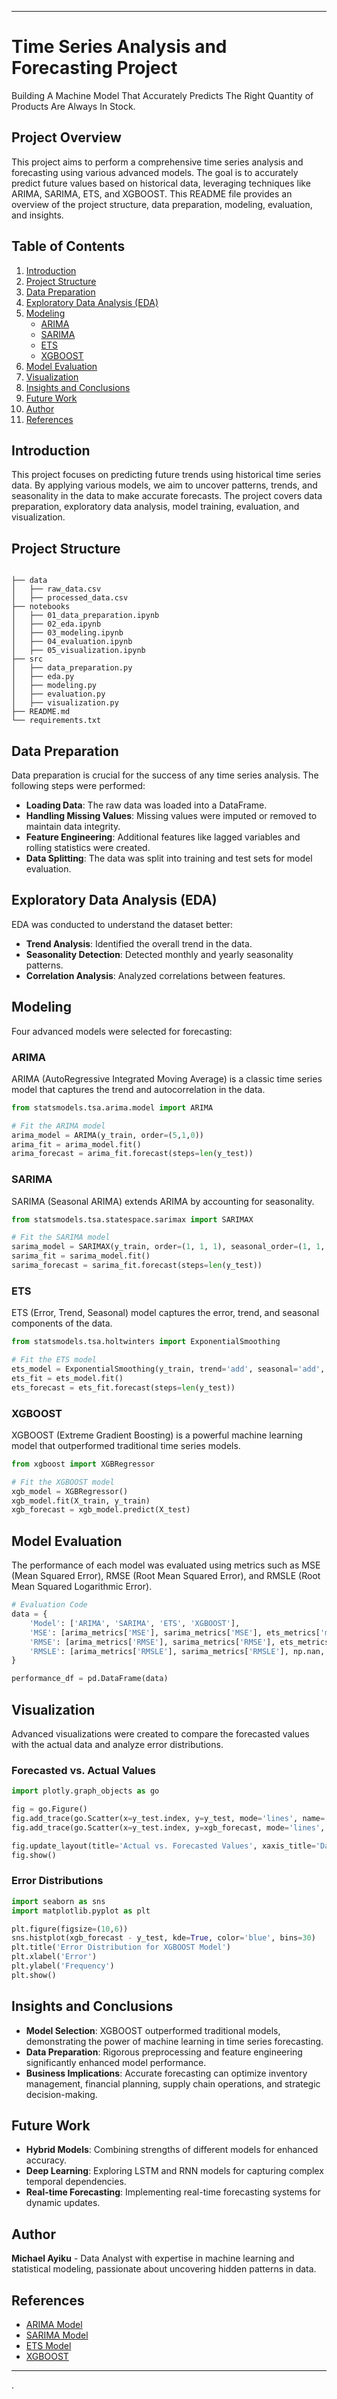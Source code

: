 
---
# Time Series Analysis and Forecasting Project
Building A Machine Model That Accurately Predicts The Right Quantity of Products Are Always In Stock.

## Project Overview

This project aims to perform a comprehensive time series analysis and forecasting using various advanced models. The goal is to accurately predict future values based on historical data, leveraging techniques like ARIMA, SARIMA, ETS, and XGBOOST. This README file provides an overview of the project structure, data preparation, modeling, evaluation, and insights.

## Table of Contents

1. [Introduction](#introduction)
2. [Project Structure](#project-structure)
3. [Data Preparation](#data-preparation)
4. [Exploratory Data Analysis (EDA)](#exploratory-data-analysis-eda)
5. [Modeling](#modeling)
   - [ARIMA](#arima)
   - [SARIMA](#sarima)
   - [ETS](#ets)
   - [XGBOOST](#xgboost)
6. [Model Evaluation](#model-evaluation)
7. [Visualization](#visualization)
8. [Insights and Conclusions](#insights-and-conclusions)
9. [Future Work](#future-work)
10. [Author](#author)
11. [References](#references)

## Introduction

This project focuses on predicting future trends using historical time series data. By applying various models, we aim to uncover patterns, trends, and seasonality in the data to make accurate forecasts. The project covers data preparation, exploratory data analysis, model training, evaluation, and visualization.

## Project Structure

```

├── data
│   ├── raw_data.csv
│   ├── processed_data.csv
├── notebooks
│   ├── 01_data_preparation.ipynb
│   ├── 02_eda.ipynb
│   ├── 03_modeling.ipynb
│   ├── 04_evaluation.ipynb
│   ├── 05_visualization.ipynb
├── src
│   ├── data_preparation.py
│   ├── eda.py
│   ├── modeling.py
│   ├── evaluation.py
│   ├── visualization.py
├── README.md
└── requirements.txt

```

## Data Preparation

Data preparation is crucial for the success of any time series analysis. The following steps were performed:

- **Loading Data**: The raw data was loaded into a DataFrame.
- **Handling Missing Values**: Missing values were imputed or removed to maintain data integrity.
- **Feature Engineering**: Additional features like lagged variables and rolling statistics were created.
- **Data Splitting**: The data was split into training and test sets for model evaluation.

## Exploratory Data Analysis (EDA)

EDA was conducted to understand the dataset better:

- **Trend Analysis**: Identified the overall trend in the data.
- **Seasonality Detection**: Detected monthly and yearly seasonality patterns.
- **Correlation Analysis**: Analyzed correlations between features.

## Modeling

Four advanced models were selected for forecasting:

### ARIMA

ARIMA (AutoRegressive Integrated Moving Average) is a classic time series model that captures the trend and autocorrelation in the data.

```python
from statsmodels.tsa.arima.model import ARIMA

# Fit the ARIMA model
arima_model = ARIMA(y_train, order=(5,1,0))
arima_fit = arima_model.fit()
arima_forecast = arima_fit.forecast(steps=len(y_test))
```

### SARIMA

SARIMA (Seasonal ARIMA) extends ARIMA by accounting for seasonality.

```python
from statsmodels.tsa.statespace.sarimax import SARIMAX

# Fit the SARIMA model
sarima_model = SARIMAX(y_train, order=(1, 1, 1), seasonal_order=(1, 1, 1, 12))
sarima_fit = sarima_model.fit()
sarima_forecast = sarima_fit.forecast(steps=len(y_test))
```

### ETS

ETS (Error, Trend, Seasonal) model captures the error, trend, and seasonal components of the data.

```python
from statsmodels.tsa.holtwinters import ExponentialSmoothing

# Fit the ETS model
ets_model = ExponentialSmoothing(y_train, trend='add', seasonal='add', seasonal_periods=12)
ets_fit = ets_model.fit()
ets_forecast = ets_fit.forecast(steps=len(y_test))
```

### XGBOOST

XGBOOST (Extreme Gradient Boosting) is a powerful machine learning model that outperformed traditional time series models.

```python
from xgboost import XGBRegressor

# Fit the XGBOOST model
xgb_model = XGBRegressor()
xgb_model.fit(X_train, y_train)
xgb_forecast = xgb_model.predict(X_test)
```

## Model Evaluation

The performance of each model was evaluated using metrics such as MSE (Mean Squared Error), RMSE (Root Mean Squared Error), and RMSLE (Root Mean Squared Logarithmic Error).

```python
# Evaluation Code
data = {
    'Model': ['ARIMA', 'SARIMA', 'ETS', 'XGBOOST'],
    'MSE': [arima_metrics['MSE'], sarima_metrics['MSE'], ets_metrics['mse'], xgboost_metrics['MSE']],
    'RMSE': [arima_metrics['RMSE'], sarima_metrics['RMSE'], ets_metrics['rmse'], xgboost_metrics['RMSE']],
    'RMSLE': [arima_metrics['RMSLE'], sarima_metrics['RMSLE'], np.nan, xgboost_metrics['RMSLE']]
}

performance_df = pd.DataFrame(data)
```

## Visualization

Advanced visualizations were created to compare the forecasted values with the actual data and analyze error distributions.

### Forecasted vs. Actual Values

```python
import plotly.graph_objects as go

fig = go.Figure()
fig.add_trace(go.Scatter(x=y_test.index, y=y_test, mode='lines', name='Actual'))
fig.add_trace(go.Scatter(x=y_test.index, y=xgb_forecast, mode='lines', name='XGBOOST Forecast'))

fig.update_layout(title='Actual vs. Forecasted Values', xaxis_title='Date', yaxis_title='Value')
fig.show()
```

### Error Distributions

```python
import seaborn as sns
import matplotlib.pyplot as plt

plt.figure(figsize=(10,6))
sns.histplot(xgb_forecast - y_test, kde=True, color='blue', bins=30)
plt.title('Error Distribution for XGBOOST Model')
plt.xlabel('Error')
plt.ylabel('Frequency')
plt.show()
```

## Insights and Conclusions

- **Model Selection**: XGBOOST outperformed traditional models, demonstrating the power of machine learning in time series forecasting.
- **Data Preparation**: Rigorous preprocessing and feature engineering significantly enhanced model performance.
- **Business Implications**: Accurate forecasting can optimize inventory management, financial planning, supply chain operations, and strategic decision-making.

## Future Work

- **Hybrid Models**: Combining strengths of different models for enhanced accuracy.
- **Deep Learning**: Exploring LSTM and RNN models for capturing complex temporal dependencies.
- **Real-time Forecasting**: Implementing real-time forecasting systems for dynamic updates.

## Author

**Michael Ayiku** - Data Analyst with expertise in machine learning and statistical modeling, passionate about uncovering hidden patterns in data.

## References

- [ARIMA Model](https://www.statsmodels.org/stable/generated/statsmodels.tsa.arima.model.ARIMA.html)
- [SARIMA Model](https://www.statsmodels.org/stable/generated/statsmodels.tsa.statespace.sarimax.SARIMAX.html)
- [ETS Model](https://www.statsmodels.org/stable/generated/statsmodels.tsa.holtwinters.ExponentialSmoothing.html)
- [XGBOOST](https://xgboost.readthedocs.io/en/latest/)

---

.
